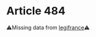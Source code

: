 # Article 484

⚠️Missing data from [legifrance](https://www.legifrance.gouv.fr/codes/article_lc/LEGIARTI000006427885)⚠️